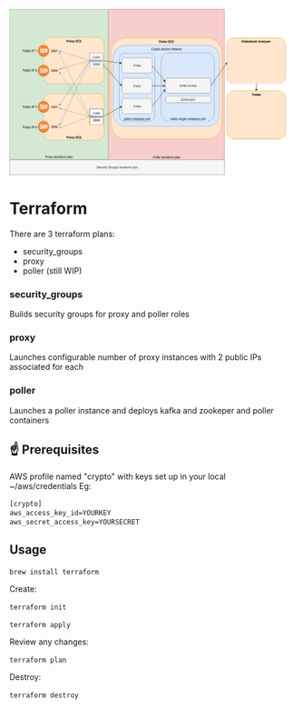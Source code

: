 ![alt text](../poller-decoupling.png)

# Terraform

There are 3 terraform plans:
- security_groups
- proxy
- poller (still WIP)

### security_groups
Builds security groups for proxy and poller roles

### proxy
Launches configurable number of proxy instances with 2 public IPs associated for each

### poller
Launches a poller instance and deploys kafka and zookeper and poller containers

## ☝ Prerequisites
AWS profile named "crypto" with keys set up in your local ~/aws/credentials
Eg:

```
[crypto]
aws_access_key_id=YOURKEY
aws_secret_access_key=YOURSECRET
```

## Usage

`brew install terraform`

Create:

`terraform init`

`terraform apply`

Review any changes:

`terraform plan`

Destroy:

`terraform destroy`